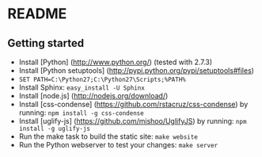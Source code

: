 README
======

Getting started
---------------

* Install [Python] (http://www.python.org/) (tested with 2.7.3)
* Install [Python setuptools] (http://pypi.python.org/pypi/setuptools#files)
* ``SET PATH=C:\Python27;C:\Python27\Scripts;%PATH%``
* Install Sphinx: ``easy_install -U Sphinx``
* Install [node.js] (http://nodejs.org/download/)
* Install [css-condense] (https://github.com/rstacruz/css-condense) by running: `npm install -g css-condense`
* Install [uglify-js] (https://github.com/mishoo/UglifyJS) by running: `npm install -g uglify-js`
* Run the make task to build the static site: ``make website``
* Run the Python webserver to test your changes: ``make server``
